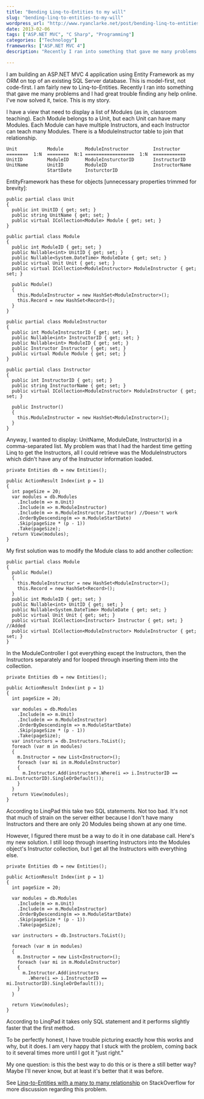 ```yaml
---
title: "Bending Linq-to-Entities to my will"
slug: "bending-linq-to-entities-to-my-will"
wordpress_url: "http://www.ryanclarke.net/post/bending-linq-to-entities-to-my-will/"
date: 2013-02-06
tags: ["ASP.NET MVC", "C Sharp", "Programming"]
categories: ["Technology"]
frameworks: ["ASP.NET MVC 4"]
description: "Recently I ran into something that gave me many problems and I had great trouble finding any help online. I've now solved it, twice."

---
```


I am building an ASP.NET MVC 4 application using Entity Framework as my ORM on top of an existing SQL Server database. This is model-first, not code-first. I am fairly new to Linq-to-Entities. Recently I ran into something that gave me many problems and I had great trouble finding any help online. I've now solved it, twice. This is my story.

I have a view that need to display a list of Modules (as in, classroom teaching). Each Module belongs to a Unit, but each Unit can have many Modules. Each Module can have multiple Instructors, and each Instructor can teach many Modules. There is a ModuleInstructor table to join that relationship.

```
Unit           Module        ModuleInstructor         Instructor
========  1:N  ========  N:1 ==================  1:N  ============
UnitID         ModuleID      ModuleInsturctorID       InstructorID
UnitName       UnitID        ModuleID                 InstructorName
               StartDate     InsturctorID
```

EntityFramework has these for objects [unnecessary properties trimmed for brevity]:

```
public partial class Unit
{
  public int UnitID { get; set; }
  public string UnitName { get; set; }
  public virtual ICollection<Module> Module { get; set; }
}
 
public partial class Module
{
  public int ModuleID { get; set; }
  public Nullable<int> UnitID { get; set; }
  public Nullable<System.DateTime> ModuleDate { get; set; }
  public virtual Unit Unit { get; set; }
  public virtual ICollection<ModuleInstructor> ModuleInstructor { get; set; }
  
  public Module()
  {
    this.ModuleInstructor = new HashSet<ModuleInstructor>();
    this.Record = new HashSet<Record>();
  }
}
 
public partial class ModuleInstructor
{
  public int ModuleInstructorID { get; set; }
  public Nullable<int> InstructorID { get; set; }
  public Nullable<int> ModuleID { get; set; }
  public Instructor Instructor { get; set; }
  public virtual Module Module { get; set; }
}
 
public partial class Instructor
{
  public int InstructorID { get; set; }
  public string InstructorName { get; set; }
  public virtual ICollection<ModuleInstructor> ModuleInstructor { get; set; }

  public Instructor()
  {
    this.ModuleInstructor = new HashSet<ModuleInstructor>();
  }
}
```

Anyway, I wanted to display: UnitName, ModuleDate, Instructor(s) in a comma-separated list. My problem was that I had the hardest time getting Linq to get the Instructors, all I could retrieve was the ModuleInstructors which didn't have any of the Instructor information loaded.

```
private Entities db = new Entities();
 
public ActionResult Index(int p = 1)
{
  int pageSize = 20;
  var modules = db.Modules
    .Include(m => m.Unit)
    .Include(m => m.ModuleInstructor)
    .Include(m => m.ModuleInstructor.Instructor) //Doesn't work
    .OrderByDescending(m => m.ModuleStartDate)
    .Skip(pageSize * (p - 1))
    .Take(pageSize);
  return View(modules);
}
```

My first solution was to modify the Module class to add another collection:

```
public partial class Module
{
  public Module()
  {
    this.ModuleInstructor = new HashSet<ModuleInstructor>();
    this.Record = new HashSet<Record>();
  }
  public int ModuleID { get; set; }
  public Nullable<int> UnitID { get; set; }
  public Nullable<System.DateTime> ModuleDate { get; set; }
  public virtual Unit Unit { get; set; }
  public virtual ICollection<Instructor> Instructor { get; set; } //Added
  public virtual ICollection<ModuleInstructor> ModuleInstructor { get; set; }
}
```

In the ModuleController I got everything except the Instructors, then the Instructors separately and for looped through inserting them into the collection.

```
private Entities db = new Entities();
 
public ActionResult Index(int p = 1)
{
  int pageSize = 20;
   
  var modules = db.Modules
    .Include(m => m.Unit)
    .Include(m => m.ModuleInstructor)
    .OrderByDescending(m => m.ModuleStartDate)
    .Skip(pageSize * (p - 1))
    .Take(pageSize);
  var instructors = db.Instructors.ToList();
  foreach (var m in modules)
  {
    m.Instructor = new List<Instructor>();
    foreach (var mi in m.ModuleInstructor)
    {
      m.Instructor.Add(instructors.Where(i => i.InstructorID == mi.InstructorID).SingleOrDefault());
    }
  }
  return View(modules);
}
```

According to LinqPad this take two SQL statements. Not too bad. It's not that much of strain on the server either because I don't have many Instructors and there are only 20 Modules being shown at any one time.

However, I figured there must be a way to do it in one database call. Here's my new solution. I still loop through inserting Instructors into the Modules object's Instructor collection, but I get all the Instructors with everything else.

```
private Entities db = new Entities();

public ActionResult Index(int p = 1)
{
  int pageSize = 20;

  var modules = db.Modules
    .Include(m => m.Unit)
    .Include(m => m.ModuleInstructor)
    .OrderByDescending(m => m.ModuleStartDate)
    .Skip(pageSize * (p - 1))
    .Take(pageSize);

  var instructors = db.Instructors.ToList();

  foreach (var m in modules)
  {
    m.Instructor = new List<Instructor>();
    foreach (var mi in m.ModuleInstructor)
    {
      m.Instructor.Add(instructors
        .Where(i => i.InstructorID == mi.InstructorID).SingleOrDefault());
    }
  }

  return View(modules);
}
```

According to LinqPad it takes only SQL statement and it performs slightly faster that the first method.

To be perfectly honest, I have trouble picturing exactly how this works and why, but it does. I am very happy that I stuck with the problem, coming back to it several times more until I got it "just right."

My one question: is this the best way to do this or is there a still better way? Maybe I'll never know, but at least it's better that it was before.

See [Linq-to-Entities with a many to many relationship](http://stackoverflow.com/questions/14742145/linq-to-entities-with-a-many-to-many-relationship "Linq-to-Entities with a many to many relationship - StackOverflow") on StackOverflow for more discussion regarding this problem.
